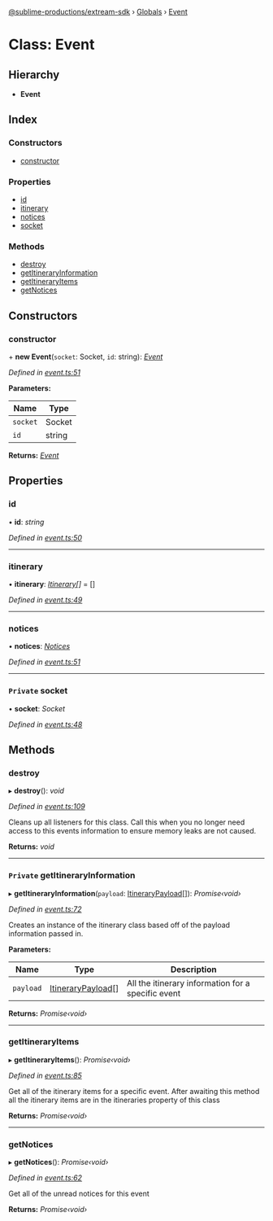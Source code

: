 [@sublime-productions/extream-sdk](../README.md) › [Globals](../globals.md) › [Event](event.md)

# Class: Event

## Hierarchy

* **Event**

## Index

### Constructors

* [constructor](event.md#constructor)

### Properties

* [id](event.md#id)
* [itinerary](event.md#itinerary)
* [notices](event.md#notices)
* [socket](event.md#private-socket)

### Methods

* [destroy](event.md#destroy)
* [getItineraryInformation](event.md#private-getitineraryinformation)
* [getItineraryItems](event.md#getitineraryitems)
* [getNotices](event.md#getnotices)

## Constructors

###  constructor

\+ **new Event**(`socket`: Socket, `id`: string): *[Event](event.md)*

*Defined in [event.ts:51](https://github.com/Extream-SaaS/ex-sdk/blob/bb35162/src/event.ts#L51)*

**Parameters:**

Name | Type |
------ | ------ |
`socket` | Socket |
`id` | string |

**Returns:** *[Event](event.md)*

## Properties

###  id

• **id**: *string*

*Defined in [event.ts:50](https://github.com/Extream-SaaS/ex-sdk/blob/bb35162/src/event.ts#L50)*

___

###  itinerary

• **itinerary**: *[Itinerary](itinerary.md)[]* = []

*Defined in [event.ts:49](https://github.com/Extream-SaaS/ex-sdk/blob/bb35162/src/event.ts#L49)*

___

###  notices

• **notices**: *[Notices](notices.md)*

*Defined in [event.ts:51](https://github.com/Extream-SaaS/ex-sdk/blob/bb35162/src/event.ts#L51)*

___

### `Private` socket

• **socket**: *Socket*

*Defined in [event.ts:48](https://github.com/Extream-SaaS/ex-sdk/blob/bb35162/src/event.ts#L48)*

## Methods

###  destroy

▸ **destroy**(): *void*

*Defined in [event.ts:109](https://github.com/Extream-SaaS/ex-sdk/blob/bb35162/src/event.ts#L109)*

Cleans up all listeners for this class. Call this when you no longer need access to this events information to ensure memory leaks are not caused.

**Returns:** *void*

___

### `Private` getItineraryInformation

▸ **getItineraryInformation**(`payload`: [ItineraryPayload](../interfaces/itinerarypayload.md)[]): *Promise‹void›*

*Defined in [event.ts:72](https://github.com/Extream-SaaS/ex-sdk/blob/bb35162/src/event.ts#L72)*

Creates an instance of the itinerary class based off of the payload information passed in.

**Parameters:**

Name | Type | Description |
------ | ------ | ------ |
`payload` | [ItineraryPayload](../interfaces/itinerarypayload.md)[] | All the itinerary information for a specific event  |

**Returns:** *Promise‹void›*

___

###  getItineraryItems

▸ **getItineraryItems**(): *Promise‹void›*

*Defined in [event.ts:85](https://github.com/Extream-SaaS/ex-sdk/blob/bb35162/src/event.ts#L85)*

Get all of the itinerary items for a specific event. After awaiting this method all the itinerary items are in the itineraries property of this class

**Returns:** *Promise‹void›*

___

###  getNotices

▸ **getNotices**(): *Promise‹void›*

*Defined in [event.ts:62](https://github.com/Extream-SaaS/ex-sdk/blob/bb35162/src/event.ts#L62)*

Get all of the unread notices for this event

**Returns:** *Promise‹void›*
